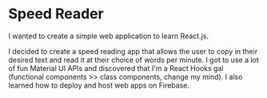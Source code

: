 # Speed Reader

I wanted to create a simple web application to learn React.js. 

I decided to create a speed reading app that allows the user to copy in their desired text and read it at their choice of words per minute. I got to use a lot of fun Material UI APIs and discovered that I'm a React Hooks gal (functional components >> class components, change my mind). I also learned how to deploy and host web apps on Firebase. 
